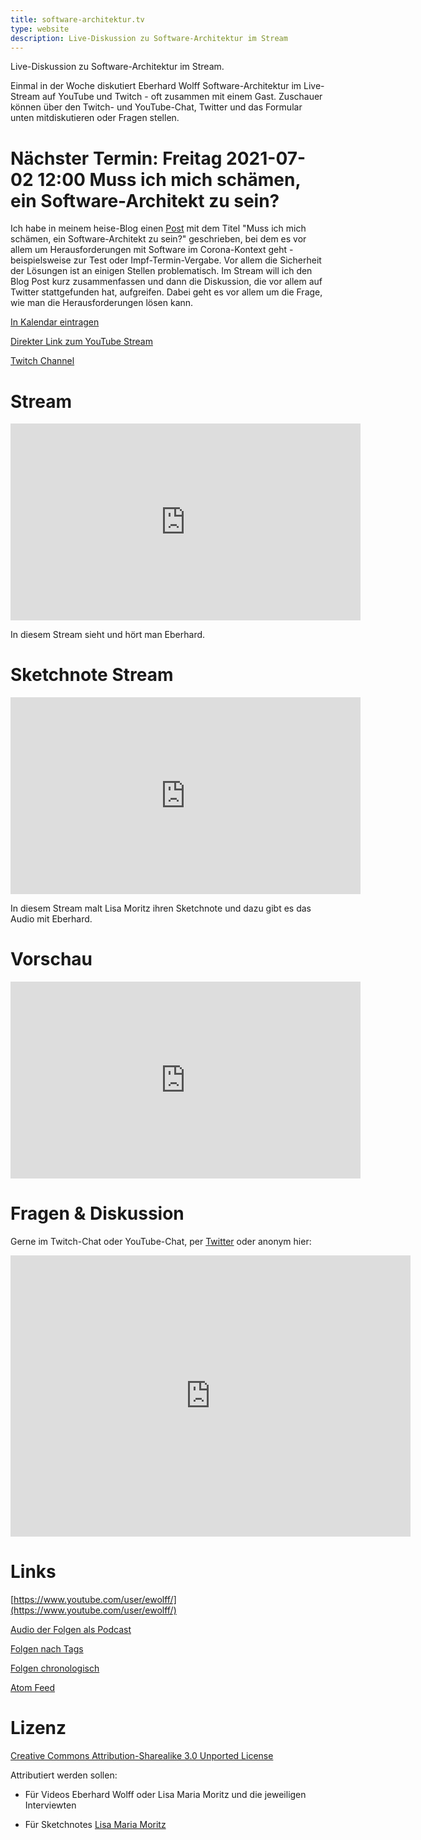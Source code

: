 ```yaml
---
title: software-architektur.tv
type: website
description: Live-Diskussion zu Software-Architektur im Stream
---
```


Live-Diskussion zu Software-Architektur im Stream. 

Einmal in der Woche diskutiert Eberhard Wolff Software-Architektur im
Live-Stream auf YouTube und Twitch - oft zusammen mit einem
Gast. Zuschauer können über den Twitch- und YouTube-Chat, Twitter und
das Formular unten mitdiskutieren oder Fragen
stellen. 

# Nächster Termin: Freitag 2021-07-02 12:00 Muss ich mich schämen, ein Software-Architekt zu sein?

Ich habe in meinem heise-Blog einen
[Post](https://www.heise.de/developer/artikel/Muss-ich-mich-schaemen-Software-Architekt-zu-sein-6116235.html)
mit dem Titel "Muss ich mich schämen, ein Software-Architekt zu sein?"
geschrieben, bei dem es vor allem um Herausforderungen mit Software im
Corona-Kontext geht - beispielsweise zur Test oder
Impf-Termin-Vergabe. Vor allem die Sicherheit der Lösungen ist an
einigen Stellen problematisch. Im Stream will ich den Blog Post kurz
zusammenfassen und dann die Diskussion, die vor allem auf Twitter
stattgefunden hat, aufgreifen. Dabei geht es vor allem um die Frage,
wie man die Herausforderungen lösen kann.

[In Kalendar eintragen](termin.ics)

[Direkter Link zum YouTube Stream](https://www.youtube.com/watch?v=R9OZmH9UU-4)

[Twitch Channel](https://www.twitch.tv/ebrwolff)

# Stream

<center>
<div aclass="embed-container"> <iframe width="560" height="315"
src="https://www.youtube-nocookie.com/embed/R9OZmH9UU-4"
frameborder="0" allow="accelerometer; autoplay; clipboard-write;
encrypted-media; gyroscope; picture-in-picture"
allowfullscreen></iframe> </div>
</center>

In diesem Stream sieht und hört man Eberhard.

# Sketchnote Stream

<center>
<div aclass="embed-container"> <iframe width="560" height="315"
src="https://www.youtube-nocookie.com/embed/s73WQsayTuY"
frameborder="0" allow="accelerometer; autoplay; clipboard-write;
encrypted-media; gyroscope; picture-in-picture"
allowfullscreen></iframe> </div>
</center>

In diesem Stream malt Lisa Moritz ihren Sketchnote und dazu gibt es
das Audio mit Eberhard.

# Vorschau

<center>
<div aclass="embed-container"> <iframe width="560" height="315"
src="https://www.youtube-nocookie.com/embed/3cA_VpTgE9M"
frameborder="0" allow="accelerometer; autoplay; clipboard-write;
encrypted-media; gyroscope; picture-in-picture"
allowfullscreen></iframe> </div>
</center>


# Fragen & Diskussion

Gerne im Twitch-Chat oder YouTube-Chat, per [Twitter](https://twitter.com/ewolff) oder anonym
hier:

<div class="embed-container">
<div class="ratio4x3">
<iframe
src="https://docs.google.com/forms/d/e/1FAIpQLSf0xIZkNG_wRJ0IiobVcO3Z-q3dQMcwYTww0wgiWCupZCKM4A/viewform?embedded=true"
width="640" height="450" frameborder="0" marginheight="0"
marginwidth="0">Loading…</iframe>
</div>
</div>

# Links

[https://www.youtube.com/user/ewolff/](https://www.youtube.com/user/ewolff/)

[Audio der Folgen als Podcast](podcast.html)

[Folgen nach Tags](tags.html)

[Folgen chronologisch](chronologisch.html)

[Atom Feed](feed.xml)

# Lizenz

[Creative Commons Attribution-Sharealike 3.0 Unported
License](http://creativecommons.org/licenses/by-sa/3.0/)

Attributiert werden sollen:

* Für Videos Eberhard Wolff oder Lisa Maria Moritz und die jeweiligen Interviewten

* Für Sketchnotes [Lisa Maria Moritz](https://twitter.com/Teapot4181)
